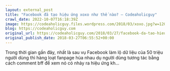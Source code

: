 ```yaml
---
layout: external_post
title: "Facebook đã tạo hiệu ứng xoxo như thế nào? – Codeaholicguy"
crawl_date: 2022-10-07T16:18:39Z
image: https://codeaholicguy.files.wordpress.com/2018/03/xoxo.jpg?w=1200
blog: https://codeaholicguy.com
original_url: https://codeaholicguy.com/2018/03/27/facebook-da-tao-hieu-ung-xoxo-nhu-the-nao/
original_publish_date: 2018-03-27T06:55:52+00:00
---
```


Trong thời gian gần đây, nhất là sau vụ Facebook làm lộ dữ liệu của 50 triệu người dùng thì hàng loạt fanpage hùa nhau dụ người dùng tương tác bằng cách comment bff để xem nó có nhảy ra hiệu ứng kh…